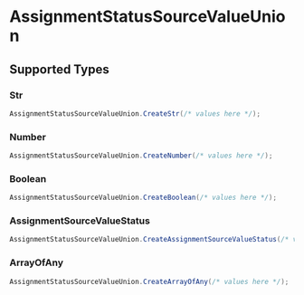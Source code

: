 # AssignmentStatusSourceValueUnion


## Supported Types

### Str

```csharp
AssignmentStatusSourceValueUnion.CreateStr(/* values here */);
```

### Number

```csharp
AssignmentStatusSourceValueUnion.CreateNumber(/* values here */);
```

### Boolean

```csharp
AssignmentStatusSourceValueUnion.CreateBoolean(/* values here */);
```

### AssignmentSourceValueStatus

```csharp
AssignmentStatusSourceValueUnion.CreateAssignmentSourceValueStatus(/* values here */);
```

### ArrayOfAny

```csharp
AssignmentStatusSourceValueUnion.CreateArrayOfAny(/* values here */);
```
